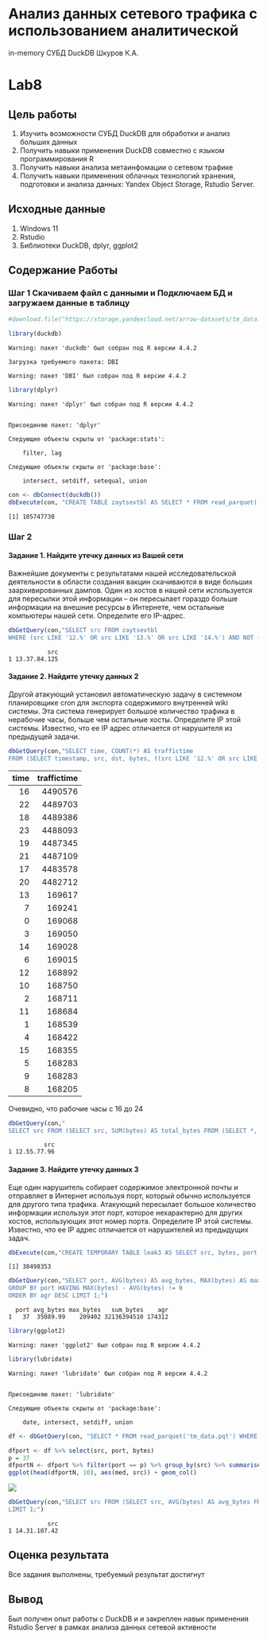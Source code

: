 # Анализ данных сетевого трафика с использованием аналитической
in-memory СУБД DuckDB Шкуров К.А.


# Lab8

## Цель работы

1.  Изучить возможности СУБД DuckDB для обработки и анализ больших
    данных
2.  Получить навыки применения DuckDB совместно с языком
    программирования R
3.  Получить навыки анализа метаинфомации о сетевом трафике
4.  Получить навыки применения облачных технологий хранения, подготовки
    и анализа данных: Yandex Object Storage, Rstudio Server.

## Исходные данные

1.  Windows 11
2.  Rstudio
3.  Библиотеки DuckDB, dplyr, ggplot2

## Содержание Работы

### Шаг 1 Скачиваем файл с данными и Подключаем БД и загружаем данные в таблицу

``` r
#download.file("https://storage.yandexcloud.net/arrow-datasets/tm_data.pqt", destfile = "tm_data.pqt")
```

``` r
library(duckdb)
```

    Warning: пакет 'duckdb' был собран под R версии 4.4.2

    Загрузка требуемого пакета: DBI

    Warning: пакет 'DBI' был собран под R версии 4.4.2

``` r
library(dplyr)
```

    Warning: пакет 'dplyr' был собран под R версии 4.4.2


    Присоединяю пакет: 'dplyr'

    Следующие объекты скрыты от 'package:stats':

        filter, lag

    Следующие объекты скрыты от 'package:base':

        intersect, setdiff, setequal, union

``` r
con <- dbConnect(duckdb())
dbExecute(con, "CREATE TABLE zaytsevtbl AS SELECT * FROM read_parquet('tm_data.pqt')")
```

    [1] 105747730

### Шаг 2

#### Задание 1. Найдите утечку данных из Вашей сети

Важнейшие документы с результатами нашей исследовательской деятельности
в области создания вакцин скачиваются в виде больших заархивированных
дампов. Один из хостов в нашей сети используется для пересылки этой
информации – он пересылает гораздо больше информации на внешние ресурсы
в Интернете, чем остальные компьютеры нашей сети. Определите его
IP-адрес.

``` r
dbGetQuery(con,"SELECT src FROM zaytsevtbl
WHERE (src LIKE '12.%' OR src LIKE '13.%' OR src LIKE '14.%') AND NOT (dst LIKE '12.%' AND dst LIKE '13.%' AND dst LIKE '14.%') GROUP BY src ORDER by sum(bytes) DESC LIMIT 1")
```

               src
    1 13.37.84.125

#### Задание 2. Найдите утечку данных 2

Другой атакующий установил автоматическую задачу в системном
планировщике cron для экспорта содержимого внутренней wiki системы. Эта
система генерирует большое количество трафика в нерабочие часы, больше
чем остальные хосты. Определите IP этой системы. Известно, что ее IP
адрес отличается от нарушителя из предыдущей задачи.

``` r
dbGetQuery(con,"SELECT time, COUNT(*) AS traffictime
FROM (SELECT timestamp, src, dst, bytes, ((src LIKE '12.%' OR src LIKE '13.%' OR src LIKE '14.%') AND (dst NOT LIKE '12.%' AND dst NOT LIKE '13.%' AND dst NOT LIKE '14.%')) AS traffic, EXTRACT(HOUR FROM epoch_ms(CAST(timestamp AS BIGINT))) AS time FROM zaytsevtbl) sub WHERE traffic = TRUE AND time BETWEEN 0 AND 24 GROUP BY time ORDER BY traffictime DESC;") %>% knitr::kable()
```

<table>
<thead>
<tr class="header">
<th style="text-align: right;">time</th>
<th style="text-align: right;">traffictime</th>
</tr>
</thead>
<tbody>
<tr class="odd">
<td style="text-align: right;">16</td>
<td style="text-align: right;">4490576</td>
</tr>
<tr class="even">
<td style="text-align: right;">22</td>
<td style="text-align: right;">4489703</td>
</tr>
<tr class="odd">
<td style="text-align: right;">18</td>
<td style="text-align: right;">4489386</td>
</tr>
<tr class="even">
<td style="text-align: right;">23</td>
<td style="text-align: right;">4488093</td>
</tr>
<tr class="odd">
<td style="text-align: right;">19</td>
<td style="text-align: right;">4487345</td>
</tr>
<tr class="even">
<td style="text-align: right;">21</td>
<td style="text-align: right;">4487109</td>
</tr>
<tr class="odd">
<td style="text-align: right;">17</td>
<td style="text-align: right;">4483578</td>
</tr>
<tr class="even">
<td style="text-align: right;">20</td>
<td style="text-align: right;">4482712</td>
</tr>
<tr class="odd">
<td style="text-align: right;">13</td>
<td style="text-align: right;">169617</td>
</tr>
<tr class="even">
<td style="text-align: right;">7</td>
<td style="text-align: right;">169241</td>
</tr>
<tr class="odd">
<td style="text-align: right;">0</td>
<td style="text-align: right;">169068</td>
</tr>
<tr class="even">
<td style="text-align: right;">3</td>
<td style="text-align: right;">169050</td>
</tr>
<tr class="odd">
<td style="text-align: right;">14</td>
<td style="text-align: right;">169028</td>
</tr>
<tr class="even">
<td style="text-align: right;">6</td>
<td style="text-align: right;">169015</td>
</tr>
<tr class="odd">
<td style="text-align: right;">12</td>
<td style="text-align: right;">168892</td>
</tr>
<tr class="even">
<td style="text-align: right;">10</td>
<td style="text-align: right;">168750</td>
</tr>
<tr class="odd">
<td style="text-align: right;">2</td>
<td style="text-align: right;">168711</td>
</tr>
<tr class="even">
<td style="text-align: right;">11</td>
<td style="text-align: right;">168684</td>
</tr>
<tr class="odd">
<td style="text-align: right;">1</td>
<td style="text-align: right;">168539</td>
</tr>
<tr class="even">
<td style="text-align: right;">4</td>
<td style="text-align: right;">168422</td>
</tr>
<tr class="odd">
<td style="text-align: right;">15</td>
<td style="text-align: right;">168355</td>
</tr>
<tr class="even">
<td style="text-align: right;">5</td>
<td style="text-align: right;">168283</td>
</tr>
<tr class="odd">
<td style="text-align: right;">9</td>
<td style="text-align: right;">168283</td>
</tr>
<tr class="even">
<td style="text-align: right;">8</td>
<td style="text-align: right;">168205</td>
</tr>
</tbody>
</table>

Очевидно, что рабочие часы с 16 до 24

``` r
dbGetQuery(con,"
SELECT src FROM (SELECT src, SUM(bytes) AS total_bytes FROM (SELECT *, EXTRACT(HOUR FROM epoch_ms(CAST(timestamp AS BIGINT))) AS time FROM zaytsevtbl) sub WHERE src <> '13.37.84.125' AND (src LIKE '12.%' OR src LIKE '13.%' OR src LIKE '14.%') AND (dst NOT LIKE '12.%' AND dst NOT LIKE '13.%' AND dst NOT LIKE '14.%') AND time BETWEEN 1 AND 15 GROUP BY src) grp ORDER BY total_bytes DESC LIMIT 1;")
```

              src
    1 12.55.77.96

#### Задание 3. Найдите утечку данных 3

Еще один нарушитель собирает содержимое электронной почты и отправляет в
Интернет используя порт, который обычно используется для другого типа
трафика. Атакующий пересылает большое количество информации используя
этот порт, которое нехарактерно для других хостов, использующих этот
номер порта. Определите IP этой системы. Известно, что ее IP адрес
отличается от нарушителей из предыдущих задач.

``` r
dbExecute(con,"CREATE TEMPORARY TABLE leak3 AS SELECT src, bytes, port FROM zaytsevtbl WHERE src <> '13.37.84.125' AND src <> '12.55.77.96' AND (src LIKE '12.%' OR src LIKE '13.%' OR src LIKE '14.%') AND (dst NOT LIKE '12.%' AND dst NOT LIKE '13.%' AND dst NOT LIKE '14.%');")
```

    [1] 38498353

``` r
dbGetQuery(con,"SELECT port, AVG(bytes) AS avg_bytes, MAX(bytes) AS max_bytes, SUM(bytes) AS sum_bytes, MAX(bytes) - AVG(bytes) AS agr FROM leak3
GROUP BY port HAVING MAX(bytes) - AVG(bytes) != 0
ORDER BY agr DESC LIMIT 1;")
```

      port avg_bytes max_bytes   sum_bytes    agr
    1   37  35089.99    209402 32136394510 174312

``` r
library(ggplot2)
```

    Warning: пакет 'ggplot2' был собран под R версии 4.4.2

``` r
library(lubridate)
```

    Warning: пакет 'lubridate' был собран под R версии 4.4.2


    Присоединяю пакет: 'lubridate'

    Следующие объекты скрыты от 'package:base':

        date, intersect, setdiff, union

``` r
df <- dbGetQuery(con, "SELECT * FROM read_parquet('tm_data.pqt') WHERE (src LIKE '12.%' OR src LIKE '13.%' OR src LIKE '14.%') AND (dst NOT LIKE '12.%' AND dst NOT LIKE '13.%' AND dst NOT LIKE '14.%') AND (src NOT LIKE '13.37.84.125' AND src NOT LIKE '12.55.77.96');")

dfport <- df %>% select(src, port, bytes)
p = 37
dfportN <- dfport %>% filter(port == p) %>% group_by(src) %>% summarise(traffic = sum(bytes), count = n(), avg = traffic/count, med = median(bytes)) %>% arrange(desc(avg))
ggplot(head(dfportN, 10), aes(med, src)) + geom_col()
```

![](readme.markdown_strict_files/figure-markdown_strict/unnamed-chunk-8-1.png)

``` r
dbGetQuery(con,"SELECT src FROM (SELECT src, AVG(bytes) AS avg_bytes FROM leak3 WHERE port = 37 GROUP BY src) AS leak32 ORDER BY avg_bytes DESC
LIMIT 1;")
```

               src
    1 14.31.107.42

## Оценка результата

Все задания выполнены, требуемый результат достигнут

## Вывод

Был получен опыт работы с DuckDB и и закреплен навык применения Rstudio
Server в рамках анализа данных сетевой активности
